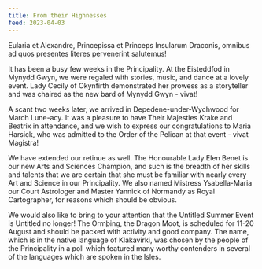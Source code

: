 ```yaml
---
title: From their Highnesses
feed: 2023-04-03
---
```


Eularia et Alexandre, Princepissa et Princeps Insularum Draconis, omnibus ad quos presentes literes pervenerint salutemus!


It has been a busy few weeks in the Principality.  At the Eisteddfod in Mynydd Gwyn, we were regaled with stories, music, and dance at a lovely event.  Lady Cecily of Okynfirth demonstrated her prowess as a storyteller and was chaired as the new bard of Mynydd Gwyn - vivat!  


A scant two weeks later, we arrived in Depedene-under-Wychwood for March Lune-acy.  It was a pleasure to have Their Majesties Krake and Beatrix in attendance, and we wish to express our congratulations to Maria Harsick, who was admitted to the Order of the Pelican at that event - vivat Magistra!


We have extended our retinue as well.  The Honourable Lady Elen Benet is our new Arts and Sciences Champion, and such is the breadth of her skills and talents that we are certain that she must be familiar with nearly every Art and Science in our Principality.  We also named Mistress Ysabella-Maria our Court Astrologer and Master Yannick of Normandy as Royal Cartographer, for reasons which should be obvious.


We would also like to bring to your attention that the Untitled Summer Event is Untitled no longer!  The Ormþing, the Dragon Moot, is scheduled for 11-20 August and should be packed with activity and good company.  The name, which is in the native language of Klakavirki, was chosen by the people of the Principality in a poll which featured many worthy contenders in several of the languages which are spoken in the Isles.

